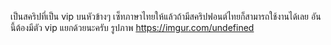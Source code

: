 เป็นสคริปที่เป็น vip บนหัวข้างๆ เซ็ทภาษาไทยให้แล้วถ้ามีสคริปฟอนต์ไทยก็สามารถใช้งานได้เลย อันนี้ต้องมีตัว vip แยกด้วยนะครับ
รูปภาพ
https://imgur.com/undefined
